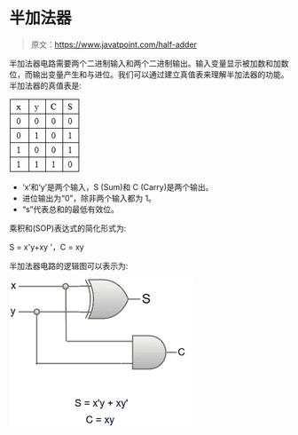 # 半加法器

> 原文：<https://www.javatpoint.com/half-adder>

半加法器电路需要两个二进制输入和两个二进制输出。输入变量显示被加数和加数位，而输出变量产生和与进位。我们可以通过建立真值表来理解半加法器的功能。半加法器的真值表是:

![Half - Adder](img/62275ade3437870691316647f55e5fef.png)

*   ‘x’和‘y’是两个输入，S (Sum)和 C (Carry)是两个输出。
*   进位输出为“0”，除非两个输入都为 1。
*   “s”代表总和的最低有效位。

乘积和(SOP)表达式的简化形式为:

S = x'y+xy '，C = xy

半加法器电路的逻辑图可以表示为:

![Half - Adder](img/c27dcc370b7743337ead1ee73401f08c.png)